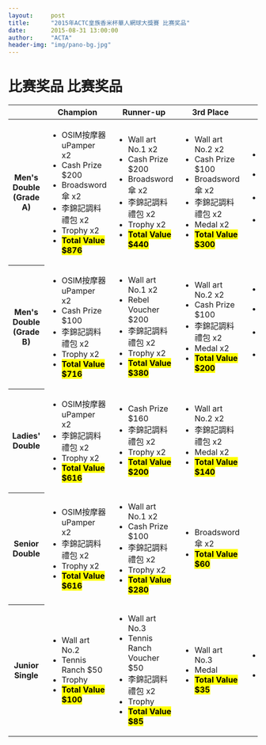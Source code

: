 ```yaml
---
layout:     post
title:      "2015年ACTC皇族香米杯華人網球大獎賽 比赛奖品"
date:       2015-08-31 13:00:00
author:     "ACTA"
header-img: "img/pano-bg.jpg"
---
```

<h1 class="page-header">比赛奖品 比赛奖品</h1>

<div class="table-responsive">
<small>
<table class="table table-hover table-bordered">
      <thead>
        <tr>
          <th></th>
          <th>Champion</th>
          <th>Runner-up</th>
          <th>3rd Place</th>
          <th>4th Place</th>
          <th>5th Place</th>
          <th>6th Place</th>
        </tr>
      </thead>
      <tbody>
        <tr>
          <th>Men's Double (Grade A)</th>
          <td><ul class="list-unstyled">
            <li>OSIM按摩器 uPamper x2</li>
            <li>Cash Prize $200</li>
            <li>Broadsword傘 x2</li>
            <li>李錦記調料禮包 x2</li>
            <li>Trophy x2</li>
            <li><mark><strong>Total Value $876</strong></mark></li>
          </ul></td>
          <td><ul class="list-unstyled">
            <li>Wall art No.1 x2</li>
            <li>Cash Prize $200</li>
            <li>Broadsword傘 x2</li>
            <li>李錦記調料禮包 x2</li>
            <li>Trophy x2</li>
            <li><mark><strong>Total Value $440</strong></mark></li>
          </ul></td>
          <td><ul class="list-unstyled">
            <li>Wall art No.2 x2</li>
            <li>Cash Prize $100</li>
            <li>Broadsword傘 x2</li>
            <li>李錦記調料禮包 x2</li>
            <li>Medal x2</li>
            <li><mark><strong>Total Value $300</strong></mark></li>
          </ul></td>
          <td><ul class="list-unstyled">
            <li>Wall art No.2 x2</li>
            <li>Broadsword傘 x2</li>
            <li>李錦記調料禮包 x2</li>
            <li><mark><strong>Total Value $200</strong></mark></li>
          </ul></td>
          <td><ul class="list-unstyled">
            <li>Broadsword傘 x2</li>
            <li><mark><strong>Total Value $60</strong></mark></li>
          </ul></td>
          <td><ul class="list-unstyled">
            <li>Broadsword傘 x2</li>
            <li><mark><strong>Total Value $60</strong></mark></li>
          </ul></td>
        </tr>
        <tr>
          <th>Men's Double (Grade B)</th>
          <td><ul class="list-unstyled">
            <li>OSIM按摩器 uPamper x2</li>
            <li>Cash Prize $100</li>
            <li>李錦記調料禮包 x2</li>
            <li>Trophy x2</li>
            <li><mark><strong>Total Value $716</strong></mark></li>
          </ul></td>
          <td><ul class="list-unstyled">
            <li>Wall art No.1 x2</li>
            <li>Rebel Voucher $200</li>
            <li>李錦記調料禮包 x2</li>
            <li>Trophy x2</li>
            <li><mark><strong>Total Value $380</strong></mark></li>
          </ul></td>
          <td><ul class="list-unstyled">
            <li>Wall art No.2 x2</li>
            <li>Cash Prize $100</li>
            <li>李錦記調料禮包 x2</li>
            <li>Medal x2</li>
            <li><mark><strong>Total Value $200</strong></mark></li>
          </ul></td>
          <td><ul class="list-unstyled">
            <li>Wall art No.2 x2</li>
            <li>Broadsword傘 x2</li>
            <li>李錦記調料禮包 x2</li>
            <li><mark><strong>Total Value $200</strong></mark></li>
          </ul></td>
          <td><ul class="list-unstyled">
            <li>Broadsword傘 x2</li>
            <li><mark><strong>Total Value $60</strong></mark></li>
          </ul></td>
          <td><ul class="list-unstyled">
            <li>Broadsword傘 x2</li>
            <li><mark><strong>Total Value $60</strong></mark></li>
          </ul></td>
        </tr>
        <tr>
          <th>Ladies' Double</th>
          <td><ul class="list-unstyled">
            <li>OSIM按摩器 uPamper x2</li>
            <li>李錦記調料禮包 x2</li>
            <li>Trophy x2</li>
            <li><mark><strong>Total Value $616</strong></mark></li>
          </ul></td>
          <td><ul class="list-unstyled">
            <li>Cash Prize $160</li>
            <li>李錦記調料禮包 x2</li>
            <li>Trophy x2</li>
            <li><mark><strong>Total Value $200</strong></mark></li>
          </ul></td>
          <td><ul class="list-unstyled">
            <li>Wall art No.2 x2</li>
            <li>李錦記調料禮包 x2</li>
            <li>Medal x2</li>
            <li><mark><strong>Total Value $140</strong></mark></li>
          </ul></td>
        </tr>
        <tr>
          <th>Senior Double</th>
          <td><ul class="list-unstyled">
            <li>OSIM按摩器 uPamper x2</li>
            <li>李錦記調料禮包 x2</li>
            <li>Trophy x2</li>
            <li><mark><strong>Total Value $616</strong></mark></li>
          </ul></td>
          <td><ul class="list-unstyled">
            <li>Wall art No.1 x2</li>
            <li>Cash Prize $100</li>
            <li>李錦記調料禮包 x2</li>
            <li>Trophy x2</li>
            <li><mark><strong>Total Value $280</strong></mark></li>
          </ul></td>
          <td><ul class="list-unstyled">
            <li>Broadsword傘 x2</li>
            <li><mark><strong>Total Value $60</strong></mark></li>
          </ul></td>
        </tr>
        <tr>
          <th>Junior Single</th>
          <td><ul class="list-unstyled">
            <li>Wall art No.2</li>
            <li>Tennis Ranch $50</li>
            <li>Trophy</li>
            <li><mark><strong>Total Value $100</strong></mark></li>
          </ul></td>
          <td><ul class="list-unstyled">
            <li>Wall art No.3 </li>
            <li>Tennis Ranch Voucher $50</li>
            <li>李錦記調料禮包 x2</li>
            <li>Trophy</li>
            <li><mark><strong>Total Value $85</strong></mark></li>
          </ul></td>
          <td><ul class="list-unstyled">
            <li>Wall art No.3</li>
            <li>Medal</li>
            <li><mark><strong>Total Value $35</strong></mark></li>
          </ul></td>
          <td><ul class="list-unstyled">
            <li>Wall art No.3</li>
            <li><mark><strong>Total Value $35</strong></mark></li>
          </ul></td>
        </tr>
      </tbody>
</table>
</small>
</div>
